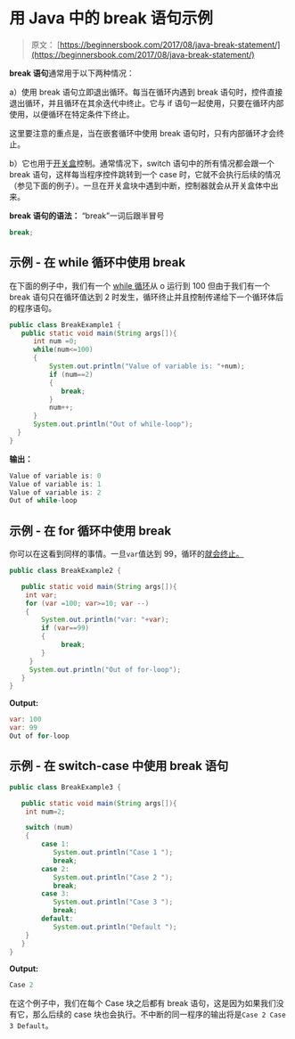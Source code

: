 # 用 Java 中的 break 语句示例

> 原文： [https://beginnersbook.com/2017/08/java-break-statement/](https://beginnersbook.com/2017/08/java-break-statement/)

**break 语句**通常用于以下两种情况：

a）使用 break 语句立即退出循环。每当在循环内遇到 break 语句时，控件直接退出循环，并且循环在其余迭代中终止。它与 if 语句一起使用，只要在循环内部使用，以便循环在特定条件下终止。

这里要注意的重点是，当在嵌套循环中使用 break 语句时，只有内部循环才会终止。

b）它也用于[开关盒](https://beginnersbook.com/2017/08/java-switch-case/)控制。通常情况下，switch 语句中的所有情况都会跟一个 break 语句，这样每当程序控件跳转到一个 case 时，它就不会执行后续的情况（参见下面的例子）。一旦在开关盒块中遇到中断，控制器就会从开关盒体中出来。

**break 语句的语法：**
“break”一词后跟半冒号

```java
break;
```

## 示例 - 在 while 循环中使用 break

在下面的例子中，我们有一个 [while 循环](https://beginnersbook.com/2015/03/while-loop-in-java-with-examples/)从 o 运行到 100 但由于我们有一个 break 语句只在循环值达到 2 时发生，循环终止并且控制传递给下一个循环体后的程序语句。

```java
public class BreakExample1 {
   public static void main(String args[]){
      int num =0;
      while(num<=100)
      {
          System.out.println("Value of variable is: "+num);
          if (num==2)
          {
             break;
          }
          num++;
      }
      System.out.println("Out of while-loop");
  }
}
```

**输出：**

```java
Value of variable is: 0
Value of variable is: 1
Value of variable is: 2
Out of while-loop
```

## 示例 - 在 for 循环中使用 break

你可以在这看到同样的事情。一旦`var`值达到 99，循环的[就会终止。](https://beginnersbook.com/2015/03/for-loop-in-java-with-example/)

```java
public class BreakExample2 {

   public static void main(String args[]){
	int var;
	for (var =100; var>=10; var --)
	{
	    System.out.println("var: "+var);
	    if (var==99)
	    {
	         break;
	    }
	 }
	 System.out.println("Out of for-loop");
   }
}
```

**Output:**

```java
var: 100
var: 99
Out of for-loop

```

## 示例 - 在 switch-case 中使用 break 语句

```java
public class BreakExample3 {

   public static void main(String args[]){
	int num=2;

	switch (num)
	{
	    case 1:
	       System.out.println("Case 1 ");
	       break;
	    case 2:
	       System.out.println("Case 2 ");
	       break;
	    case 3:
	       System.out.println("Case 3 ");
	       break;
	    default:
	       System.out.println("Default ");
	}
   }
}

```

**Output:**

```java
Case 2

```

在这个例子中，我们在每个 Case 块之后都有 break 语句，这是因为如果我们没有它，那么后续的 case 块也会执行。不中断的同一程序的输出将是`Case 2 Case 3 Default`。